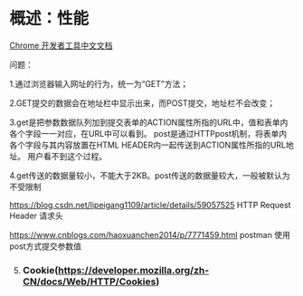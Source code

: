 
# 概述：性能

[Chrome 开发者工具中文文档](http://www.css88.com/doc/chrome-devtools/network-performance/resource-loading/)

问题：

1.通过浏览器输入网址的行为，统一为“GET”方法；

2.GET提交的数据会在地址栏中显示出来，而POST提交，地址栏不会改变；

3.get是把参数数据队列加到提交表单的ACTION属性所指的URL中，值和表单内各个字段一一对应，在URL中可以看到。
post是通过HTTPpost机制，将表单内各个字段与其内容放置在HTML HEADER内一起传送到ACTION属性所指的URL地址。
用户看不到这个过程。

4.get传送的数据量较小，不能大于2KB。post传送的数据量较大，一般被默认为不受限制


https://blog.csdn.net/lipeigang1109/article/details/59057525   HTTP Request Header 请求头

https://www.cnblogs.com/haoxuanchen2014/p/7771459.html  postman 使用post方式提交参数值	

5. ### Cookie(https://developer.mozilla.org/zh-CN/docs/Web/HTTP/Cookies)


